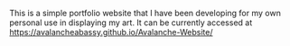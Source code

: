 This is a simple portfolio website that I have been developing for my own personal use in displaying my art. It can be currently accessed at https://avalancheabassy.github.io/Avalanche-Website/
